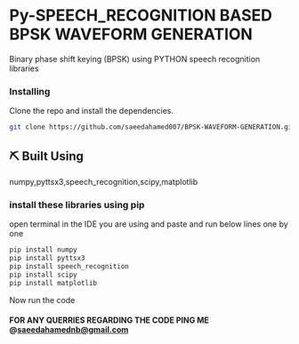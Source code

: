 # Py-SPEECH_RECOGNITION BASED BPSK WAVEFORM GENERATION
Binary phase shift keying (BPSK)  using PYTHON speech recognition libraries

### Installing
Clone the repo and install the dependencies.
```bash
git clone https://github.com/saeedahamed007/BPSK-WAVEFORM-GENERATION.git
```

## ⛏️ Built Using
numpy,pyttsx3,speech_recognition,scipy,matplotlib 

### install these libraries using pip

open terminal in the IDE you are using and paste and run below lines one by one

```bash
pip install numpy
pip install pyttsx3
pip install speech_recognition
pip install scipy
pip install matplotlib 
```
Now run the code 

#### FOR ANY QUERRIES REGARDING THE CODE PING ME @saeedahamednb@gmail.com
